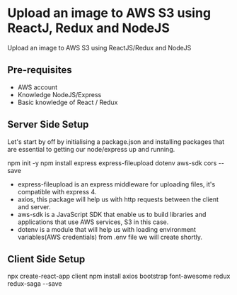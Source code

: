 # Upload an image to AWS S3 using ReactJ, Redux and NodeJS
Upload an image to AWS S3 using ReactJS/Redux and NodeJS

## Pre-requisites

- AWS account
- Knowledge NodeJS/Express
- Basic knowledge of React / Redux

## Server Side Setup

Let's start by off by initialising a package.json and installing packages that are essential to getting our node/express up and running.

npm init -y
npm install express express-fileupload dotenv aws-sdk cors --save

- express-fileupload is an express middleware for uploading files, it's compatible with express 4.
- axios, this package will help us with http requests between the client and server.
- aws-sdk is a JavaScript SDK that enable us to build libraries and applications that use AWS services, S3 in this case.
- dotenv is a module that will help us with loading environment variables(AWS credentials) from .env file we will create shortly.

## Client Side Setup

npx create-react-app client
npm install axios bootstrap font-awesome redux redux-saga --save
